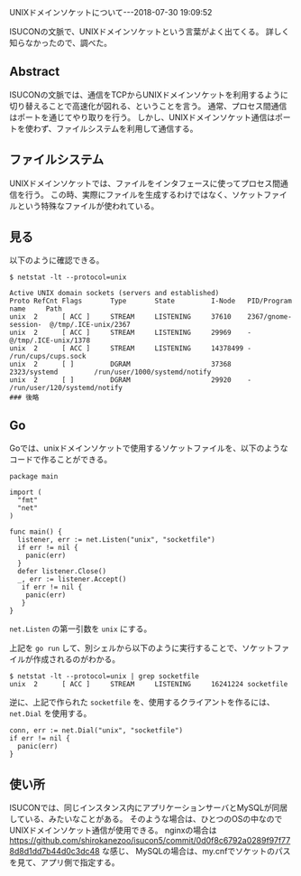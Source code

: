 UNIXドメインソケットについて---2018-07-30 19:09:52

ISUCONの文脈で、UNIXドメインソケットという言葉がよく出てくる。
詳しく知らなかったので、調べた。

## Abstract
ISUCONの文脈では、通信をTCPからUNIXドメインソケットを利用するように切り替えることで高速化が図れる、ということを言う。
通常、プロセス間通信はポートを通じてやり取りを行う。
しかし、UNIXドメインソケット通信はポートを使わず、ファイルシステムを利用して通信する。

## ファイルシステム
UNIXドメインソケットでは、ファイルをインタフェースに使ってプロセス間通信を行う。
この時、実際にファイルを生成するわけではなく、ソケットファイルという特殊なファイルが使われている。

## 見る

以下のように確認できる。

```
$ netstat -lt --protocol=unix

Active UNIX domain sockets (servers and established)
Proto RefCnt Flags       Type       State         I-Node   PID/Program name     Path
unix  2      [ ACC ]     STREAM     LISTENING     37610    2367/gnome-session-  @/tmp/.ICE-unix/2367
unix  2      [ ACC ]     STREAM     LISTENING     29969    -                    @/tmp/.ICE-unix/1378
unix  2      [ ACC ]     STREAM     LISTENING     14378499 -                    /run/cups/cups.sock
unix  2      [ ]         DGRAM                    37368    2323/systemd         /run/user/1000/systemd/notify
unix  2      [ ]         DGRAM                    29920    -                    /run/user/120/systemd/notify
### 後略
```

## Go

Goでは、unixドメインソケットで使用するソケットファイルを、以下のようなコードで作ることができる。

```
package main

import (
  "fmt"
  "net"
)

func main() {
  listener, err := net.Listen("unix", "socketfile")
  if err != nil {
    panic(err)
  }
  defer listener.Close()
  _, err := listener.Accept()
   if err != nil {
    panic(err)
   }  
}  
```
 `net.Listen` の第一引数を `unix` にする。

上記を `go run` して、別シェルから以下のように実行することで、ソケットファイルが作成されるのがわかる。

```
$ netstat -lt --protocol=unix | grep socketfile
unix  2      [ ACC ]     STREAM     LISTENING     16241224 socketfile
```

逆に、上記で作られた `socketfile` を、使用するクライアントを作るには、 `net.Dial` を使用する。

```
conn, err := net.Dial("unix", "socketfile")
if err != nil {
  panic(err)
}
```

## 使い所
ISUCONでは、同じインスタンス内にアプリケーションサーバとMySQLが同居している、みたいなことがある。
そのような場合は、ひとつのOSの中なのでUNIXドメインソケット通信が使用できる。
nginxの場合は
https://github.com/shirokanezoo/isucon5/commit/0d0f8c6792a0289f97f778d8d1dd7b44d0c3dc48
な感じ、
MySQLの場合は、my.cnfでソケットのパスを見て、アプリ側で指定する。

